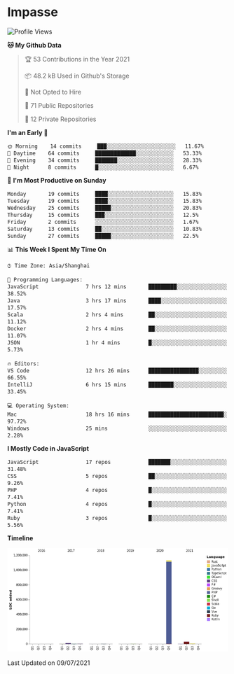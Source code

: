 # Impasse

<!--START_SECTION:waka-->
![Profile Views](http://img.shields.io/badge/Profile%20Views-0-blue)

**🐱 My Github Data** 

> 🏆 53 Contributions in the Year 2021
 > 
> 📦 48.2 kB Used in Github's Storage 
 > 
> 🚫 Not Opted to Hire
 > 
> 📜 71 Public Repositories 
 > 
> 🔑 12 Private Repositories  
 > 
**I'm an Early 🐤** 

```text
🌞 Morning    14 commits     ███░░░░░░░░░░░░░░░░░░░░░░   11.67% 
🌆 Daytime    64 commits     █████████████░░░░░░░░░░░░   53.33% 
🌃 Evening    34 commits     ███████░░░░░░░░░░░░░░░░░░   28.33% 
🌙 Night      8 commits      █░░░░░░░░░░░░░░░░░░░░░░░░   6.67%

```
📅 **I'm Most Productive on Sunday** 

```text
Monday       19 commits     ████░░░░░░░░░░░░░░░░░░░░░   15.83% 
Tuesday      19 commits     ████░░░░░░░░░░░░░░░░░░░░░   15.83% 
Wednesday    25 commits     █████░░░░░░░░░░░░░░░░░░░░   20.83% 
Thursday     15 commits     ███░░░░░░░░░░░░░░░░░░░░░░   12.5% 
Friday       2 commits      ░░░░░░░░░░░░░░░░░░░░░░░░░   1.67% 
Saturday     13 commits     ██░░░░░░░░░░░░░░░░░░░░░░░   10.83% 
Sunday       27 commits     █████░░░░░░░░░░░░░░░░░░░░   22.5%

```


📊 **This Week I Spent My Time On** 

```text
⌚︎ Time Zone: Asia/Shanghai

💬 Programming Languages: 
JavaScript               7 hrs 12 mins       █████████░░░░░░░░░░░░░░░░   38.52% 
Java                     3 hrs 17 mins       ████░░░░░░░░░░░░░░░░░░░░░   17.57% 
Scala                    2 hrs 4 mins        ██░░░░░░░░░░░░░░░░░░░░░░░   11.12% 
Docker                   2 hrs 4 mins        ██░░░░░░░░░░░░░░░░░░░░░░░   11.07% 
JSON                     1 hr 4 mins         █░░░░░░░░░░░░░░░░░░░░░░░░   5.73%

🔥 Editors: 
VS Code                  12 hrs 26 mins      ████████████████░░░░░░░░░   66.55% 
IntelliJ                 6 hrs 15 mins       ████████░░░░░░░░░░░░░░░░░   33.45%

💻 Operating System: 
Mac                      18 hrs 16 mins      ████████████████████████░   97.72% 
Windows                  25 mins             ░░░░░░░░░░░░░░░░░░░░░░░░░   2.28%

```

**I Mostly Code in JavaScript** 

```text
JavaScript               17 repos            ███████░░░░░░░░░░░░░░░░░░   31.48% 
CSS                      5 repos             ██░░░░░░░░░░░░░░░░░░░░░░░   9.26% 
PHP                      4 repos             █░░░░░░░░░░░░░░░░░░░░░░░░   7.41% 
Python                   4 repos             █░░░░░░░░░░░░░░░░░░░░░░░░   7.41% 
Ruby                     3 repos             █░░░░░░░░░░░░░░░░░░░░░░░░   5.56%

```


**Timeline**

![Chart not found](https://raw.githubusercontent.com/impasse/impasse/master/charts/bar_graph.png) 


 Last Updated on 09/07/2021
<!--END_SECTION:waka-->

